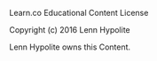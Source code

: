 Learn.co Educational Content License

Copyright (c) 2016 Lenn Hypolite

Lenn Hypolite owns this Content.
